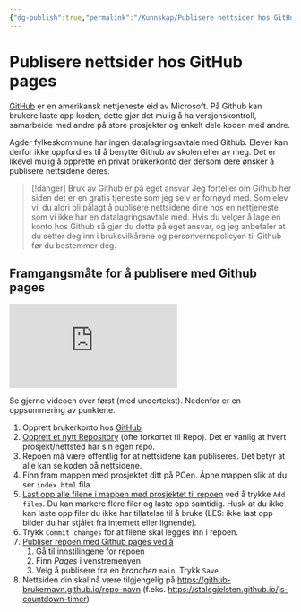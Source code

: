 ```yaml
---
{"dg-publish":true,"permalink":"/Kunnskap/Publisere nettsider hos GitHub pages/","title":"Publisere nettsider hos GitHub pages","tags":["it1"]}
---
```



# Publisere nettsider hos GitHub pages
[GitHub](https://github.com) er en amerikansk nettjeneste eid av Microsoft. På Github kan brukere laste opp koden, dette gjør det mulig å ha versjonskontroll, samarbeide med andre på store prosjekter og enkelt dele koden med andre.

Agder fylkeskommune har ingen datalagringsavtale med Github. Elever kan derfor ikke oppfordres til å benytte Github av skolen eller av meg. Det er likevel mulig å opprette en privat brukerkonto der dersom dere ønsker å publisere nettsidene deres.

>[!danger] Bruk av Github er på eget ansvar
>Jeg forteller om Github her siden det er en gratis tjeneste som jeg selv er fornøyd med. Som elev vil du aldri bli pålagt å publisere nettsidene dine hos en nettjeneste som vi ikke har en datalagringsavtale med. Hvis du velger å lage en konto hos Github så gjør du dette på eget ansvar, og jeg anbefaler at du setter deg inn i bruksvilkårene og personvernspolicyen til Github før du bestemmer deg.

## Framgangsmåte for å publisere med Github pages
<iframe src="https://www.youtube.com/embed/EckNGX1WcTs" class="youtube" title="youtube" loading="lazy" frameborder="0" allow="accelerometer; autoplay; clipboard-write; encrypted-media; gyroscope; picture-in-picture; web-share" allowfullscreen></iframe>


Se gjerne videoen over først (med undertekst). Nedenfor er en oppsummering av punktene.
1. Opprett brukerkonto hos [GitHub](https://github.com)
2. [Opprett et nytt Repository](https://docs.github.com/en/repositories/creating-and-managing-repositories/creating-a-new-repository#creating-a-new-repository-from-the-web-ui) (ofte forkortet til Repo). Det er vanlig at hvert prosjekt/nettsted har sin egen repo.
3. Repoen må være offentlig for at nettsidene kan publiseres. Det betyr at alle kan se koden på nettsidene.
4. Finn fram mappen med prosjektet ditt på PCen. Åpne mappen slik at du ser `index.html` fila. 
5. [Last opp alle filene i mappen med prosjektet til repoen](https://docs.github.com/en/repositories/creating-and-managing-repositories/creating-a-new-repository#creating-a-new-repository-from-the-web-ui) ved å trykke `Add files`. Du kan markere flere filer og laste opp samtidig. Husk at du ikke kan laste opp filer du ikke har tillatelse til å bruke (LES: ikke last opp bilder du har stjålet fra internett eller lignende). 
6. Trykk `Commit changes` for at filene skal legges inn i repoen.
7. [Publiser repoen med Github pages ved å](https://docs.github.com/en/pages/getting-started-with-github-pages/configuring-a-publishing-source-for-your-github-pages-site#publishing-from-a-branch)
	1. Gå til innstilingene for repoen
	2. Finn *Pages* i venstremenyen
	3. Velg å publisere fra en *branchen* `main`. Trykk `Save`
8. Nettsiden din skal nå være tilgjengelig på <https://github-brukernavn.github.io/repo-navn> (f.eks. <https://stalegjelsten.github.io/js-countdown-timer>)
